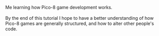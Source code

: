 Me learning how Pico-8 game development works.
<br><br>
By the end of this tutorial I hope to have a better understanding of how Pico-8 games are generally structured, and how to alter other people's code.